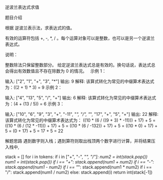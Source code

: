 逆波兰表达式求值

题目介绍

根据 逆波兰表示法，求表达式的值。

有效的运算符包括 +, -, *, / 。每个运算对象可以是整数，也可以是另一个逆波兰表达式。

说明：

整数除法只保留整数部分。
给定逆波兰表达式总是有效的。换句话说，表达式总会得出有效数值且不存在除数为 0 的情况。
 
示例 1：

输入: ["2", "1", "+", "3", "*"]
输出: 9
解释: 该算式转化为常见的中缀算术表达式为：((2 + 1) * 3) = 9
示例 2：

输入: ["4", "13", "5", "/", "+"]
输出: 6
解释: 该算式转化为常见的中缀算术表达式为：(4 + (13 / 5)) = 6
示例 3：

输入: ["10", "6", "9", "3", "+", "-11", "*", "/", "*", "17", "+", "5", "+"]
输出: 22
解释: 
该算式转化为常见的中缀算术表达式为：
  ((10 * (6 / ((9 + 3) * -11))) + 17) + 5
= ((10 * (6 / (12 * -11))) + 17) + 5
= ((10 * (6 / -132)) + 17) + 5
= ((10 * 0) + 17) + 5
= (0 + 17) + 5
= 17 + 5
= 22

解题思路
遇到数字则入栈；遇到算符则取出栈顶两个数字进行计算，并将结果压入栈中,

stack = []
for i in tokens:
	if i in ["+", "-", "*", "/"]:
		num2 = int(stack.pop())
		num1 = int(stack.pop())
		if i == "+":
			stack.append(num1 + num2)
		if i == "-":
			stack.append(num1 - num2)
		if i == "*":
			stack.append(num1 * num2)
		if i == "/":
			stack.append(num1 / num2)
	else:
		stack.append(i)
return int(stack[-1])
  

